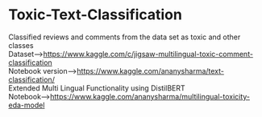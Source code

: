 # Toxic-Text-Classification
Classified reviews and comments from the data set as toxic and other classes<br>
Dataset-->https://www.kaggle.com/c/jigsaw-multilingual-toxic-comment-classification<br>
Notebook version-->https://www.kaggle.com/ananysharma/text-classification/<br>
Extended Multi Lingual Functionality using DistilBERT<br>
Notebook-->https://www.kaggle.com/ananysharma/multilingual-toxicity-eda-model
